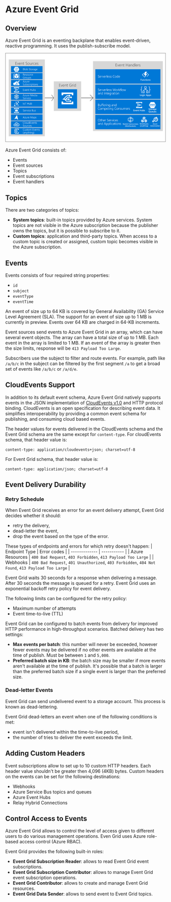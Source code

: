 # Azure Event Grid

## Overview

Azure Event Grid is an eventing backplane that enables event-driven, reactive programming. It uses the publish-subscribe model.

![Functional Model](./assets/functional-model.png)

Azure Event Grid consists of:
- Events
- Event sources
- Topics
- Event subscriptions
- Event handlers

## Topics

There are two categories of topics:
- **System topics**: built-in topics provided by Azure services. System topics are not visible in the Azure subscription because the publisher owns the topics, but it is possible to subscribe to it.
- **Custom topics**: application and third-party topics. When access to a custom topic is created or assigned, custom topic becomes visible in the Azure subscription.

## Events

Events consists of four required string properties:
- `id`
- `subject`
- `eventType`
- `eventTime`

An event of size up to 64 KB is covered by General Availability (GA) Service Level Agreement (SLA). The support for an event of size up to 1 MB is currently in preview. Events over 64 KB are charged in 64-KB increments.

Event sources send events to Azure Event Grid in an array, which can have several event objects. The array can have a total size of up to 1 MB. Each event in the array is limited to 1 MB. If an event of the array is greater then the size limits, response will be `413 Payload Too Large`.

Subscribers use the subject to filter and route events. For example, path like `/a/b/c` in the subject can be filtered by the first segment `/a` to get a broad set of events like `/a/b/c` or `/a/d/e`.

## CloudEvents Support

In addition to its default event schema, Azure Event Grid natively supports events in the JSON implementation of [CloudEvents v1.0](https://github.com/cloudevents/spec/blob/v1.0/spec.md) and HTTP protocol binding. CloudEvents is an open specification for describing event data. It simplifies interoperability by providing a common event schema for publishing, and consuming cloud based events.

The header values for events delivered in the CloudEvents schema and the Event Grid schema are the same except for `content-type`. For cloudEvents schema, that header value is:
```
content-type: application/cloudevents+json; charset=utf-8
```
For Event Grid schema, that header value is:
```
content-type: application/json; charset=utf-8
```

## Event Delivery Durability

### Retry Schedule

When Event Grid receives an error for an event delivery attempt, Event Grid decides whether it should:
- retry the delivery,
- dead-letter the event,
- drop the event based on the type of the error.

These types of endpoints and errors for which retry doesn't happen:
| Endpoint Type | Error codes |
| ------------- | ----------- |
| Azure Resources | `400 Bad Request`, `403 Forbidden`, `413 Payload Too Large` |
| Webhooks | `400 Bad Request`, `401 Unauthorized`, `403 Forbidden`, `404 Not Found`, `413 Payload Too Large` |

 Event Grid waits 30 seconds for a response when delivering a message. After 30 seconds the message is queued for a retry. Event Grid uses an exponential backoff retry policy for event delivery.

The following limits can be configured for the retry policy:
- Maximum number of attempts
- Event time-to-live (TTL)

Event Grid can be configured to batch events from delivery for improved HTTP performance in high-throughput scenarios. Batched delivery has two settings:
- **Max events per batch**: this number will never be exceeded, however fewer events may be delivered if no other events are available at the time of publish. Must be between `1` and `5,000`.
- **Preferred batch size in KB**: the batch size may be smaller if more events aren't available at the time of publish. It's possible that a batch is larger than the preferred batch size if a single event is larger than the preferred size.


### Dead-letter Events

Event Grid can send undelivered event to a storage account. This process is known as dead-lettering.

Event Grid dead-letters an event when one of the following conditions is met:
- event isn't delivered within the time-to-live period,
- the number of tries to deliver the event exceeds the limit.

## Adding Custom Headers

Event subscriptions allow to set up to 10 custom HTTP headers. Each header value shouldn't be greater then 4,096 (4KB) bytes. Custom headers on the events can be set for the following destinations:
- Webhooks
- Azure Service Bus topics and queues
- Azure Event Hubs
- Relay Hybrid Connections

## Control Access to Events

Azure Event Grid allows to control the level of access given to different users to do various management operations. Even Grid uses Azure role-based access control (Azure RBAC).

Event Grid provides the following built-in roles:
- **Event Grid Subscription Reader**: allows to read Event Grid event subscriptions.
- **Event Grid Subscription Contributor**: allows to manage Event Grid event subscription operations.
- **Event Grid Contributor**: allows to create and manage Event Grid resources.
- **Event Grid Data Sender**: allows to send event to Event Grid topics.
